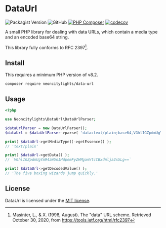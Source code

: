 # DataUrl
![Packagist Version](https://img.shields.io/packagist/v/neoncitylights/data-url)
![GitHub](https://img.shields.io/github/license/neoncitylights/php-data-url)
[![PHP Composer](https://github.com/neoncitylights/php-data-url/actions/workflows/php.yml/badge.svg)](https://github.com/neoncitylights/php-data-url/actions/workflows/php.yml)
[![codecov](https://codecov.io/gh/neoncitylights/php-data-url/branch/main/graph/badge.svg?token=IdWjeqFQcS)](https://codecov.io/gh/neoncitylights/php-data-url)

A small PHP library for dealing with data URLs, which contain a media type and an encoded base64 string.

This library fully conforms to RFC 2397[^rfc-2397].

## Install
This requires a minimum PHP version of v8.2.

```
composer require neoncitylights/data-url
```

## Usage
```php
<?php

use Neoncitylights\DataUrl\DataUrlParser;

$dataUrlParser = new DataUrlParser();
$dataUrl = $dataUrlParser->parse( 'data:text/plain;base64,VGhlIGZpdmUgYm94aW5nIHdpemFyZHMganVtcCBxdWlja2x5Lg==' );

print( $dataUrl->getMediaType()->getEssence() );
// 'text/plain'

print( $dataUrl->getData() );
// `VGhlIGZpdmUgYm94aW5nIHdpemFyZHMganVtcCBxdWlja2x5Lg==`

print( $dataUrl->getDecodedValue() );
// 'The five boxing wizards jump quickly.'
```

## License
DataUrl is licensed under the [MIT license](/LICENSE).

[^rfc-2397]: Masinter, L., &amp; X. (1998, August). The "data" URL scheme. Retrieved October 30, 2020, from <https://tools.ietf.org/html/rfc2397>
